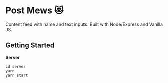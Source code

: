 # Post Mews 😻

Content feed with name and text inputs. Built with Node/Express and Vanilla JS.
 
## Getting Started

**Server**
```
cd server
yarn
yarn start
```
